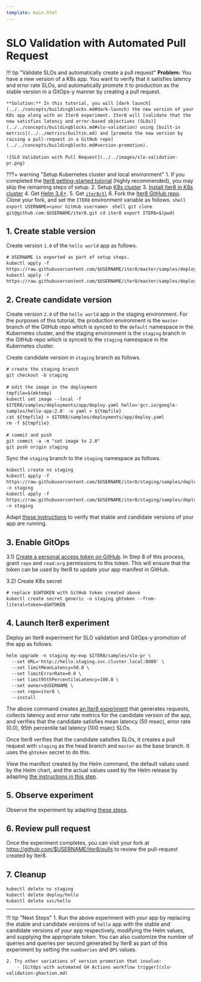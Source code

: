 ```yaml
---
template: main.html
---
```


# SLO Validation with Automated Pull Request
!!! tip "Validate SLOs and automatically create a pull request"
    **Problem:** You have a new version of a K8s app. You want to verify that it satisfies latency and error rate SLOs, and automatically promote it to production as the stable version in a GitOps-y manner by creating a pull request.

    **Solution:** In this tutorial, you will [dark launch](../../concepts/buildingblocks.md#dark-launch) the new version of your K8s app along with an Iter8 experiment. Iter8 will [validate that the new satisfies latency and error-based objectives (SLOs)](../../concepts/buildingblocks.md#slo-validation) using [built-in metrics](../../metrics/builtin.md) and [promote the new version by raising a pull-request in a GitHub repo](../../concepts/buildingblocks.md#version-promotion).

    ![SLO Validation with Pull Request](../../images/slo-validation-pr.png)

???+ warning "Setup Kubernetes cluster and local environment"
    1. If you completed the [Iter8 getting-started tutorial](../../getting-started/first-experiment.md) (highly recommended), you may skip the remaining steps of setup.
    2. Setup [K8s cluster](../../getting-started/setup-for-tutorials.md#local-kubernetes-cluster)
    3. [Install Iter8 in K8s cluster](../../getting-started/install.md)
    4. Get [Helm 3.4+](https://helm.sh/docs/intro/install/).
    5. Get [`iter8ctl`](../../getting-started/install.md#install-iter8ctl)
    6. Fork the [Iter8 GitHub repo](https://github.com/iter8-tools/iter8). Clone your fork, and set the `ITER8` environment variable as follows.
    ```shell
    export USERNAME=<your GitHub username>
    ```
    ```shell
    git clone git@github.com:$USERNAME/iter8.git
    cd iter8
    export ITER8=$(pwd)
    ```

## 1. Create stable version
Create version `1.0` of the `hello world` app as follows.

```shell
# USERNAME is exported as part of setup steps.
kubectl apply -f https://raw.githubusercontent.com/$USERNAME/iter8/master/samples/deployments/app/deploy.yaml
kubectl apply -f https://raw.githubusercontent.com/$USERNAME/iter8/master/samples/deployments/app/service.yaml
```

## 2. Create candidate version
Create version `2.0` of the `hello world` app in the staging environment. For the purposes of this tutorial, the production environment is the `master` branch of the GitHub repo which is synced to the `default` namespace in the Kubernetes cluster, and the staging environment is the `staging` branch in the GitHub repo which is synced to the `staging` namespace in the Kubernetes cluster.

Create candidate version in `staging` branch as follows.
```shell
# create the staging branch
git checkout -b staging

# edit the image in the deployment
tmpfile=$(mktemp)
kubectl set image --local -f $ITER8/samples/deployments/app/deploy.yaml hello='gcr.io/google-samples/hello-app:2.0' -o yaml > ${tmpfile}
cat ${tmpfile} > $ITER8/samples/deployments/app/deploy.yaml
rm -f ${tmpfile}

# commit and push
git commit -a -m "set image to 2.0"
git push origin staging
```

Sync the `staging` branch to the  `staging` namespace as follows.
```shell
kubectl create ns staging
kubectl apply -f https://raw.githubusercontent.com/$USERNAME/iter8/staging/samples/deployments/app/deploy.yaml -n staging
kubectl apply -f https://raw.githubusercontent.com/$USERNAME/iter8/staging/samples/deployments/app/service.yaml -n staging
```

Adapt [these instructions](../../getting-started/first-experiment.md#1a-verify-app-is-running) to verify that stable and candidate versions of your app are running.

## 3. Enable GitOps
3.1) [Create a personal access token on GitHub](https://docs.github.com/en/github/authenticating-to-github/keeping-your-account-and-data-secure/creating-a-personal-access-token). In Step 8 of this process, grant `repo` and `read:org` permissions to this token. This will ensure that the token can be used by Iter8 to update your app manifest in GitHub.

3.2) Create K8s secret
```shell
# replace $GHTOKEN with GitHub token created above
kubectl create secret generic -n staging ghtoken --from-literal=token=$GHTOKEN
```

## 4. Launch Iter8 experiment
Deploy an Iter8 experiment for SLO validation and GitOps-y promotion of the app as follows.
```shell
helm upgrade -n staging my-exp $ITER8/samples/slo-pr \
  --set URL='http://hello.staging.svc.cluster.local:8080' \
  --set limitMeanLatency=50.0 \
  --set limitErrorRate=0.0 \
  --set limit95thPercentileLatency=100.0 \
  --set owner=$USERNAME \
  --set repo=iter8 \
  --install
```

The above command creates [an Iter8 experiment](../../concepts/whatisiter8.md#what-is-an-iter8-experiment) that generates requests, collects latency and error rate metrics for the candidate version of the app, and verifies that the candidate satisfies mean latency (50 msec), error rate (0.0), 95th percentile tail latency (100 msec) SLOs. 

Once Iter8 verifies that the candidate satisfies SLOs, it creates a pull request with `staging` as the head branch and `master` as the base branch. It uses the `ghtoken` secret to do this.

View the manifest created by the Helm command, the default values used by the Helm chart, and the actual values used by the Helm release by adapting [the instructions in this step](../../getting-started/first-experiment.md#2a-view-manifest-and-values).

## 5. Observe experiment
Observe the experiment by adapting [these steps](../../getting-started/first-experiment.md#3-observe-experiment).

## 6. Review pull request
Once the experiment completes, you can visit your fork at https://github.com/$USERNAME/iter8/pulls to review the pull-request created by Iter8.

## 7. Cleanup

```shell
kubectl delete ns staging
kubectl delete deploy/hello
kubectl delete svc/hello
```

***

!!! tip "Next Steps"
    1. Run the above experiment with *your* app by replacing the stable and candidate versions of `hello` app with the stable and candidate versions of *your* app respectively, modifying the Helm values, and supplying the appropriate token. You can also customize the number of queries and queries per second generated by Iter8 as part of this experiment by setting the `numQueries` and `QPS` values.

    2. Try other variations of version promotion that involve:
        - [GitOps with automated GH Actions workflow trigger](slo-validation-ghaction.md)
